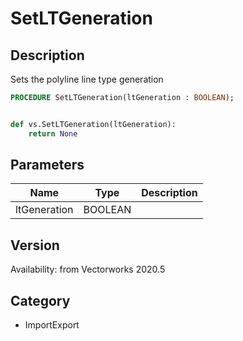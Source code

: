 # SetLTGeneration

## Description
Sets the polyline line type generation

```pascal
PROCEDURE SetLTGeneration(ltGeneration : BOOLEAN);
```

```python

def vs.SetLTGeneration(ltGeneration):
    return None
```

## Parameters
|Name|Type|Description|
|---|---|---|
|ltGeneration|BOOLEAN||

## Version
Availability: from Vectorworks 2020.5
## Category
* ImportExport

